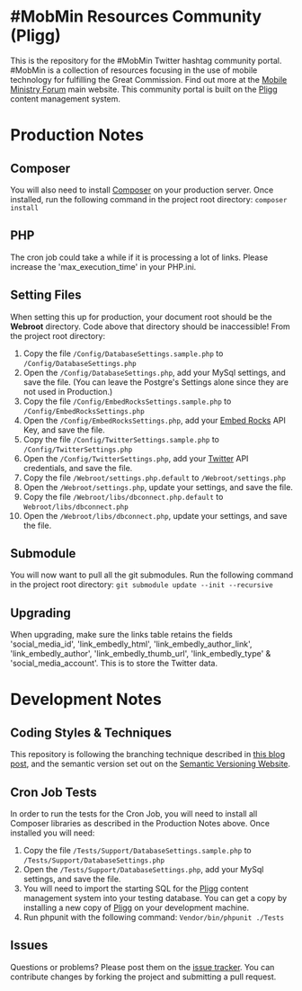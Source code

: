 #MobMin Resources Community (Pligg)
===================================

This is the repository for the #MobMin Twitter hashtag community portal.  #MobMin is a collection of resources focusing in the use of mobile technology for fulfilling the Great Commission.  Find out more at the [Mobile Ministry Forum](http://mobileministryforum.org) main website.  This community portal is built on the [Pligg](http://pligg.com) content management system.

Production Notes
================

Composer
--------

You will also need to install [Composer](https://getcomposer.org) on your production server.  Once installed, run the following command in the project root directory:
`composer install`

PHP
---

The cron job could take a while if it is processing a lot of links.  Please increase the 'max_execution_time' in your PHP.ini.

Setting Files
-------------

When setting this up for production,  your document root should be the **Webroot** directory.  Code above that directory should be inaccessible!  From the project root directory:

  1. Copy the file `/Config/DatabaseSettings.sample.php` to `/Config/DatabaseSettings.php`
  2. Open the `/Config/DatabaseSettings.php`, add your MySql settings, and save the file.  (You can leave the Postgre's Settings alone since they are not used in Production.)
  3. Copy the file `/Config/EmbedRocksSettings.sample.php` to `/Config/EmbedRocksSettings.php`
  4. Open the `/Config/EmbedRocksSettings.php`, add your [Embed Rocks](http://embed.rocks) API Key, and save the file.
  5. Copy the file `/Config/TwitterSettings.sample.php` to `/Config/TwitterSettings.php`
  6. Open the `/Config/TwitterSettings.php`, add your [Twitter](https://twitter.com) API credentials, and save the file.
  7. Copy the file `/Webroot/settings.php.default` to `/Webroot/settings.php`
  8. Open the `/Webroot/settings.php`, update your settings, and save the file.
  9. Copy the file `/Webroot/libs/dbconnect.php.default` to `Webroot/libs/dbconnect.php`
  10. Open the `/Webroot/libs/dbconnect.php`, update your settings, and save the file.

Submodule
---------

You will now want to pull all the git submodules.  Run the following command in the project root directory:
`git submodule update --init --recursive`

Upgrading
---------

When upgrading,  make sure the links table retains the fields 'social_media_id', 'link_embedly_html', 'link_embedly_author_link', 'link_embedly_author', 'link_embedly_thumb_url', 'link_embedly_type' & 'social_media_account'.  This is to store the Twitter data.

Development Notes
=================

Coding Styles & Techniques
--------------------------

This repository is following the branching technique described in [this blog post](http://nvie.com/posts/a-successful-git-branching-model/), and the semantic version set out on the [Semantic Versioning Website](http://semver.org/).

Cron Job Tests
--------------

In order to run the tests for the Cron Job,  you will need to install all Composer libraries as described in the Production Notes above.  Once installed you will need:


  1. Copy the file `/Tests/Support/DatabaseSettings.sample.php` to `/Tests/Support/DatabaseSettings.php`
  2. Open the `/Tests/Support/DatabaseSettings.php`, add your MySql settings, and save the file.
  3. You will need to import the starting SQL for the [Pligg](http://pligg.com) content management system into your testing database.  You can get a copy by installing a new copy of [Pligg](http://pligg.com) on your development machine.
  4. Run phpunit with the following command:
  `Vendor/bin/phpunit ./Tests`

Issues
------

Questions or problems? Please post them on the [issue tracker](https://github.com/MobMin/mobmin_community/issues). You can contribute changes by forking the project and submitting a pull request.
